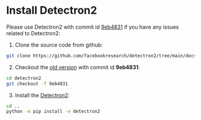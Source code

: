 # Install Detectron2

Please use Detectron2 with commit id [9eb4831](https://github.com/facebookresearch/detectron2/commit/9eb4831f742ae6a13b8edb61d07b619392fb6543) if you have any issues related to Detectron2:

1. Clone the source code from github:

```bash
git clone https://github.com/facebookresearch/detectron2/tree/main/docs
```

2. Checkout the [old version](https://github.com/facebookresearch/detectron2/commit/9eb4831f742ae6a13b8edb61d07b619392fb6543) with commit id **9eb4831**:

```bash
cd detectron2
git checkout -f 9eb4831
```

3. Install the [Detectron2](https://github.com/facebookresearch/detectron2):

```bash
cd ..
python -m pip install -e detectron2
```

